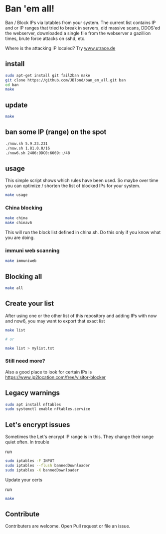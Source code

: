 # Ban 'em all!

Ban / Block IPs via Iptables from your system.
The current list contains IP and or IP ranges that tried to break in servers, did massive scans, DDOS'ed the webserver, downloaded a single file from the webserver a gazillion times, brute force attacks on sshd, etc.

Where is the attacking IP localed? Try www.utrace.de

## install

```bash
sudo apt-get install git fail2ban make
git clone https://github.com/JBlond/ban_em_all.git ban
cd ban
make
```

## update

```bash
make
```

## ban some IP (range) on the spot

```bash
./now.sh 5.9.23.231
./now.sh 1.81.0.0/16
./now6.sh 2406:9DC0:6669::/48
```

## usage

This simple script shows which rules have been used. So maybe over time you can optimize / shorten the list of blocked IPs for your system.

```bash
make usage
```

### China blocking

```bash
make china
make chinav6
```

This will run the block list defined in china.sh. Do this only if you know what you are doing.

### immuni web scanning

```bash
make immuniweb
```

## Blocking all

```bash
make all
```

## Create your list

After using one or the other list of this repository and adding IPs with now and now6, you may want to export that exact list

```bash
make list

# or

make list > mylist.txt 
```

### Still need more?

Also a good place to look for certain IPs is <https://www.ip2location.com/free/visitor-blocker>

## Legacy warnings

```bash
sudo apt install nftables
sudo systemctl enable nftables.service
```

## Let's encrypt issues

Sometimes the Let's encrypt IP range is in this. They change their range quiet often. In trouble

run 

```bash
sudo iptables -F INPUT
sudo iptables --flush bannedDownloader
sudo iptables -X bannedDownloader
```

Update your certs

run 
```bash
make
```

## Contribute

Contributers are welcome. Open Pull request or file an issue.
